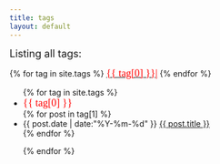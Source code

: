 ```yaml
---
title: tags
layout: default
---
```


<div id='tag_cloud'>
<p><font size = "4">Listing all tags:</font></p>
{% for tag in site.tags %}
<a href="#{{ tag[0] }}" title="{{ tag[0] }}" rel="{{ tag[1].size }}"><font color = "red" size = "4" face = "verdana">{{ tag[0] }}|</font></a>
{% endfor %}
</div>

<ul class="listing">
{% for tag in site.tags %}
  <li class="listing-seperator" id="{{ tag[0] }}"><font color = "red" size = "4" face = "verdana">{{ tag[0] }}</font></li>
{% for post in tag[1] %}
  <li class="listing-item">
  <time datetime="{{ post.date | date:"%Y-%m-%d" }}">{{ post.date | date:"%Y-%m-%d" }}</time>
  <a href="{{ site.url }}{{ post.url }}" title="{{ post.title }}">{{ post.title }}</a>
  </li>
{% endfor %}

{% endfor %}
</ul>

<script src="/media/js/jquery.tagcloud.js" type="text/javascript" charset="utf-8"></script> 
<script language="javascript">
$.fn.tagcloud.defaults = {
    size: {start: 1, end: 1, unit: 'em'},
      color: {start: '#f8e0e6', end: '#ff3333'}
};

$(function () {
    $('#tag_cloud a').tagcloud();
});
</script>
